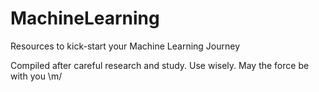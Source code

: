 # MachineLearning
Resources to kick-start your Machine Learning Journey

Compiled after careful research and study. Use wisely.
May the force be with you \m/
